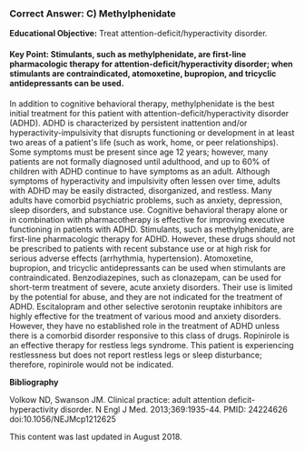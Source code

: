 
### Correct Answer: C) Methylphenidate 

**Educational Objective:** Treat attention-deficit/hyperactivity disorder.

#### **Key Point:** Stimulants, such as methylphenidate, are first-line pharmacologic therapy for attention-deficit/hyperactivity disorder; when stimulants are contraindicated, atomoxetine, bupropion, and tricyclic antidepressants can be used.

In addition to cognitive behavioral therapy, methylphenidate is the best initial treatment for this patient with attention-deficit/hyperactivity disorder (ADHD). ADHD is characterized by persistent inattention and/or hyperactivity-impulsivity that disrupts functioning or development in at least two areas of a patient's life (such as work, home, or peer relationships). Some symptoms must be present since age 12 years; however, many patients are not formally diagnosed until adulthood, and up to 60% of children with ADHD continue to have symptoms as an adult. Although symptoms of hyperactivity and impulsivity often lessen over time, adults with ADHD may be easily distracted, disorganized, and restless. Many adults have comorbid psychiatric problems, such as anxiety, depression, sleep disorders, and substance use. Cognitive behavioral therapy alone or in combination with pharmacotherapy is effective for improving executive functioning in patients with ADHD. Stimulants, such as methylphenidate, are first-line pharmacologic therapy for ADHD. However, these drugs should not be prescribed to patients with recent substance use or at high risk for serious adverse effects (arrhythmia, hypertension). Atomoxetine, bupropion, and tricyclic antidepressants can be used when stimulants are contraindicated.
Benzodiazepines, such as clonazepam, can be used for short-term treatment of severe, acute anxiety disorders. Their use is limited by the potential for abuse, and they are not indicated for the treatment of ADHD.
Escitalopram and other selective serotonin reuptake inhibitors are highly effective for the treatment of various mood and anxiety disorders. However, they have no established role in the treatment of ADHD unless there is a comorbid disorder responsive to this class of drugs.
Ropinirole is an effective therapy for restless legs syndrome. This patient is experiencing restlessness but does not report restless legs or sleep disturbance; therefore, ropinirole would not be indicated.

**Bibliography**

Volkow ND, Swanson JM. Clinical practice: adult attention deficit-hyperactivity disorder. N Engl J Med. 2013;369:1935-44. PMID: 24224626 doi:10.1056/NEJMcp1212625

This content was last updated in August 2018.